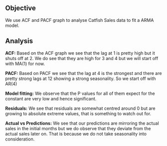 ## Objective
We use ACF and PACF graph to analyse Catfish Sales data to fit a ARMA model.

## Analysis
**ACF:** Based on the ACF graph we see that the lag at 1 is pretty high but it shuts off at 2. We do see that they are high for 3 and 4 but we will start off with MA(1) for now.

**PACF:** Based on PACF we see that the lag at 4 is the strongest and there are pretty strong lags at 12 showing a  strong seasonality. So we start off with AR(4)

**Model fitting:** We observe that the P values for all of them expect for the constant are very low and hence significant. 

**Residuals:** We see that residuals are somewhat centred around 0 but are growing to absolute extreme values, that is something to watch out for.

**Actual vs Predictions:** We see that our predictions are mirroring the actual sales in the initial months but we do observe that they deviate from the actual sales later on. That is because we do not take seasonality into consideration.
